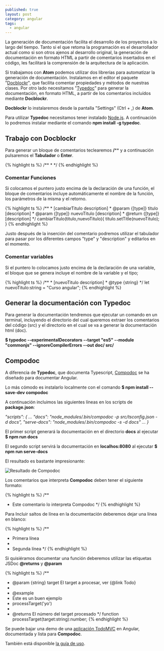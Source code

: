 ```yaml
---
published: true
layout: post
category: angular
tags:
  - angular
---
```

La generación de documentación facilita el desarrollo de los proyectos a lo largo del tiempo. Tanto si el que retoma la programación es el desarrollador actual como si son otros ajenos al desarrollo original, la generación de documentación en formato HTML a partir de comentarios insertados en el código, les facilitará la comprensión de la arquitectura de la aplicación.


Si trabajamos con **Atom** podemos utilizar dos librerías para automatizar la generación de documentación. Instalamos en el editor el paquete "[Docblockr](https://atom.io/packages/docblockr)", que facilita comentar propiedades y métodos de nuestras clases. Por otro lado necesitamos "[Typedoc](http://typedoc.org/)" para generar la documentación, en formato HTML, a partir de los comentarios incluídos mediante **Docblockr**.

**Docblockr** lo instalaremos desde la pantalla "Settings" (Ctrl + ,) de **Atom**.

Para utilizar **Typedoc** necesitamos tener instalado [Node.js](https://nodejs.org "Node.js"). A continuación lo podremos instalar mediante el comando **npm install -g typedoc**.

## Trabajo con Docblockr

Para generar un bloque de comentarios teclearemos **/**** y a continuación pulsaremos el **Tabulador** o **Enter**. 

{% highlight ts %}
/**
 * 
 */
{% endhighlight %}

### Comentar Funciones
Si colocamos el puntero justo encima de la declaración de una función, el bloque de comentarios incluye automáticamente el nombre de la función, los parámetros de la misma y el retorno.

{% highlight ts %}
/**
     * [cambiarTitulo description]
     * @param  {[type]} titulo      [description]
     * @param  {[type]} nuevoTitulo [description]
     * @return {[type]}             [description]
     */
    cambiarTitulo(titulo,nuevoTitulo){
      titulo.setTitle(nuevoTitulo);
    }
{% endhighlight %}

Justo después de la inserción del comentario podremos utilizar el tabulador para pasar por los diferentes campos "type" y "description" y editarlos en el momento.

### Comentar variables

Si el puntero lo colocamos justo encima de la declaración de una variable, el bloque que se genera incluye el nombre de la variable y el tipo;

{% highlight ts %}
/**
       * [nuevoTitulo description]
       * @type {string}
       */
      let nuevoTitulo:string = "Curso angular";
{% endhighlight %}

## Generar la documentación con Typedoc

Para generar la documentación tendremos que ejecutar un comando en un terminal, incluyendo el directorio del cual queremos extraer los comentarios del código (src) y el directorio en el cual se va a generar la documentación html (doc).

**$ typedoc --experimentalDecorators --target "es5" --module "commonjs" --ignoreCompilerErrors  --out doc/ src/**

## Compodoc

A diferencia de **Typedoc**, que documenta Typescript, [Compodoc](https://github.com/compodoc/compodoc) se ha diseñado para documentar Angular.

Lo más cómodo es instalarlo localmente con el comando **$ npm install --save-dev compodoc**

A continuación incluimos las siguientes líneas en los scripts de **package.json**:

_"scripts": {
    ...
    "docs": "node_modules/.bin/compodoc -p src/tsconfig.json -d docs",
    "serve-docs": "node_modules/.bin/compodoc -s -d docs"
    ...
  }_
  
El primer script generará la documentación en el directorio **docs** al ejecutar **$ npm run docs**

El segundo script servirá la documentación en **localhos:8080** al ejecutar **$ npm run serve-docs**

El resultado es bastante impresionante:

![Resultado de Compodoc]({{site.baseurl}}/images/compodoc.gif)

Los comentarios que interpreta **Compodoc** deben tener el siguiente formato:

{% highlight ts %}
/**
 * Este comentario lo interpreta Compodoc
 */
{% endhighlight %}

Para Incluir saltos de línea en la  documentación deberemos dejar una línea en blanco:

{% highlight ts %}
/**
 * Primera línea
 *
 * Segunda línea
 */
{% endhighlight %}

Si quisiéramos documentar una función deberemos utilizar las etiquetas JSDoc **@returns** y **@param <param name>**

{% highlight ts %}
/**
 * @param {string} target  El target a procesar, ver {@link Todo}
 *
 * @example
 * Este es un buen ejemplo
 * processTarget('yo')
 *
 * @returns      El número del target procesado
 */
function processTarget(target:string):number;
{% endhighlight %}


Se puede bajar una demo de una [aplicación TodoMVC](https://github.com/compodoc/compodoc-demo-todomvc-angular) en Angular, documentada y lista para **Compodoc**.

También está disponible [la guía de uso](https://compodoc.github.io/website/guides/getting-started.html "Guía de uso de Compodoc").
